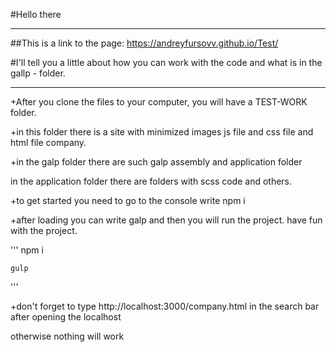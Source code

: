 #Hello there
___
##This is a link to the page: <a href="https://andreyfursovv.github.io/Test/">https://andreyfursovv.github.io/Test/</a>

#I'll tell you a little about how you can work with the code and what is in the gallp - folder.
___
+After you clone the files to your computer, you will have a TEST-WORK folder.

+in this folder there is a site with minimized images js file and css file and html file company.

+in the galp folder there are such galp assembly and application folder

in the application folder there are folders with scss code and others.

+to get started you need to go to the console write npm i

+after loading you can write galp and then you will run the project. have fun with the project.


'''
    npm i

    gulp
'''

+don't forget to type http://localhost:3000/company.html in the search bar after opening the localhost

otherwise nothing will work
